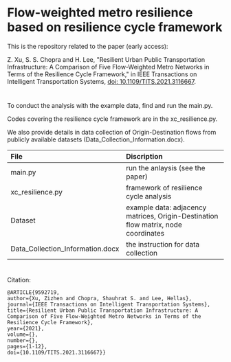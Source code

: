 # Flow-weighted metro resilience based on resilience cycle framework
This is the repository related to the paper (early access):

Z. Xu, S. S. Chopra and H. Lee, "Resilient Urban Public Transportation Infrastructure: A Comparison of Five Flow-Weighted Metro Networks in Terms of the Resilience Cycle Framework," in IEEE Transactions on Intelligent Transportation Systems, [doi: 10.1109/TITS.2021.3116667](https://doi.org/10.1109/tits.2021.3116667).

#

To conduct the analysis with the example data, find and run the main.py.  

Codes covering the resilience cycle framework are in the xc_resilience.py.

We also provide details in data collection of Origin-Destination flows from publicly available datasets (Data_Collection_Information.docx).

| File | Discription |
| :-----| :---- |
| main.py | run the anlaysis (see the paper) |
| xc_resilience.py | framework of resilience cycle analysis |
| Dataset | example data: adjacency matrices, Origin-Destination flow matrix, node coordinates |
| Data_Collection_Information.docx | the instruction for data collection |

#

Citation:
```
@ARTICLE{9592719,  
author={Xu, Zizhen and Chopra, Shauhrat S. and Lee, Hellas},  
journal={IEEE Transactions on Intelligent Transportation Systems},   
title={Resilient Urban Public Transportation Infrastructure: A Comparison of Five Flow-Weighted Metro Networks in Terms of the Resilience Cycle Framework},   
year={2021},  
volume={},  
number={},  
pages={1-12},  
doi={10.1109/TITS.2021.3116667}}
```
